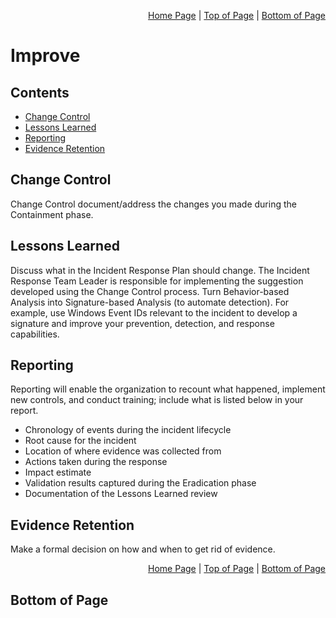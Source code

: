 <p align="right">
  <a href="/README.md">Home Page</a> |
  <a href="/06-improve/README.md#contents">Top of Page</a> |
  <a href="/06-improve/README.md#bottom-of-page">Bottom of Page</a>
</p>

# Improve
## Contents
* [Change Control](#change-control)
* [Lessons Learned](#lessons-learned)
* [Reporting](#reporting)
* [Evidence Retention](#evidence-retention)

## Change Control
Change Control document/address the changes you made during the Containment phase.

## Lessons Learned
Discuss what in the Incident Response Plan should change. The Incident Response Team Leader is responsible for implementing the suggestion developed using the Change Control process. Turn Behavior-based Analysis into Signature-based Analysis (to automate detection). For example, use Windows Event IDs relevant to the incident to develop a signature and improve your prevention, detection, and response capabilities. 

## Reporting
Reporting will enable the organization to recount what happened, implement new controls, and conduct training; include what is listed below in your report. 
* Chronology of events during the incident lifecycle
* Root cause for the incident
* Location of where evidence was collected from
* Actions taken during the response
* Impact estimate
* Validation results captured during the Eradication phase
* Documentation of the Lessons Learned review

## Evidence Retention
Make a formal decision on how and when to get rid of evidence. 

<p align="right">
  <a href="/README.md">Home Page</a> |
  <a href="/06-improve/README.md#contents">Top of Page</a> |
  <a href="/06-improve/README.md#bottom-of-page">Bottom of Page</a>
</p>

## Bottom of Page
